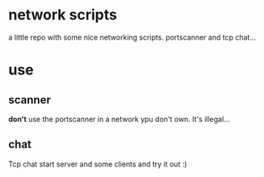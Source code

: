 # network scripts 
a little repo with some nice networking scripts. 
portscanner and tcp chat... 

# use
## scanner 
**don't** use the portscanner in a network ypu don't own. It's illegal...

## chat 
Tcp chat start server and some clients and try it out :) 
